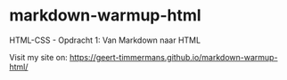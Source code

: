 # markdown-warmup-html
HTML-CSS - Opdracht 1: Van Markdown naar HTML

Visit my site on:
https://geert-timmermans.github.io/markdown-warmup-html/